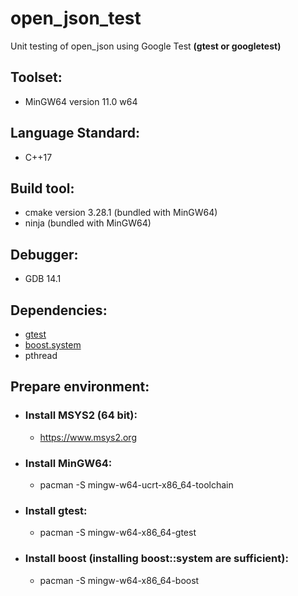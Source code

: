 # open_json_test
Unit testing of open_json using Google Test <b>(gtest or googletest)</b>

## Toolset:
* MinGW64 version 11.0 w64

## Language Standard:
* C++17

## Build tool:
* cmake version 3.28.1 (bundled with MinGW64)
* ninja (bundled with MinGW64)

## Debugger:
* GDB 14.1

## Dependencies:
* <a href="https://github.com/google/googletest">gtest</a>
* <a href="https://github.com/boostorg/boost">boost.system</a>
* pthread

## Prepare environment:

* ### Install MSYS2 (64 bit):
  * https://www.msys2.org

* ### Install MinGW64:
  * pacman -S mingw-w64-ucrt-x86_64-toolchain

* ### Install gtest:
  * pacman -S mingw-w64-x86_64-gtest

* ### Install boost (installing boost::system are sufficient):
  * pacman -S mingw-w64-x86_64-boost

